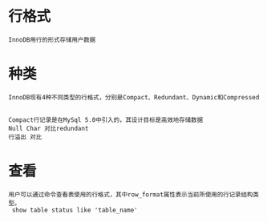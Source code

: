 
# 行格式

	InnoDB用行的形式存储用户数据

# 种类

	InnoDB现有4种不同类型的行格式，分别是Compact、Redundant、Dynamic和Compressed


	Compact行记录是在MySql 5.0中引入的，其设计目标是高效地存储数据 
	Null Char 对比redundant
	行溢出 对比
	

# 查看

 	用户可以通过命令查看表使用的行格式，其中row_format属性表示当前所使用的行记录结构类型。
	 show table status like 'table_name'




